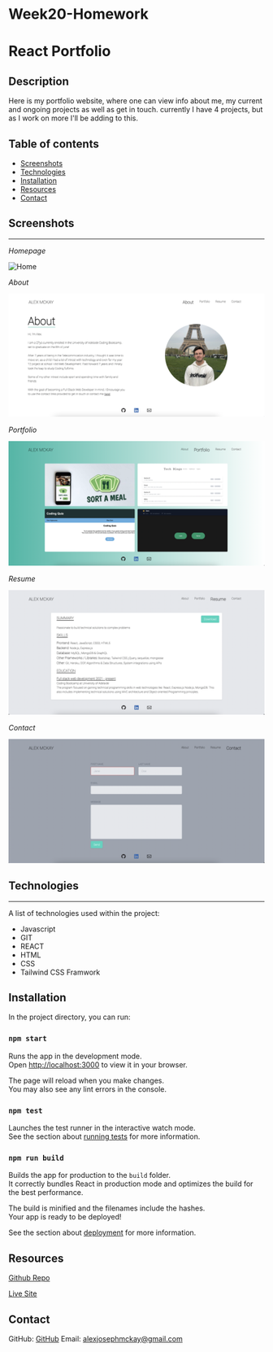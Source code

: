 # Week20-Homework

# React Portfolio

## Description 

Here is my portfolio website, where one can view info about me, my current and ongoing projects as well as get in touch.
currently I have 4 projects, but as I work on more I'll be adding to this.



## Table of contents 

- [Screenshots](#screenshots) 
- [Technologies](#technologies) 
- [Installation](#installation)
- [Resources](#resources) 
- [Contact](#contact)
  
## Screenshots 
---

*Homepage*

![Home](assets/images/homepage.png)

*About*

![About](assets/images/about.png)

*Portfolio*

![Portfolio](assets/images/portfolio.png)

*Resume*

![Resume](assets/images/resume.png)

*Contact*

![Contact](assets/images/contact.png)

## Technologies
***
A list of technologies used within the project:

- Javascript
- GIT
- REACT
- HTML
- CSS
- Tailwind CSS Framwork

## Installation
In the project directory, you can run:

### `npm start`

Runs the app in the development mode.\
Open [http://localhost:3000](http://localhost:3000) to view it in your browser.

The page will reload when you make changes.\
You may also see any lint errors in the console.

### `npm test`

Launches the test runner in the interactive watch mode.\
See the section about [running tests](https://facebook.github.io/create-react-app/docs/running-tests) for more information.

### `npm run build`

Builds the app for production to the `build` folder.\
It correctly bundles React in production mode and optimizes the build for the best performance.

The build is minified and the filenames include the hashes.\
Your app is ready to be deployed!

See the section about [deployment](https://facebook.github.io/create-react-app/docs/deployment) for more information.

## Resources

[Github Repo](https://github.com/mckayjalex/react-portfolio)

[Live Site](https://secret-caverns-19916.herokuapp.com/)

## Contact

GitHub: [GitHub](https://github.com/mckayjalex) Email: [alexjosephmckay@gmail.com](alexjosephmckay@gmail.com)

